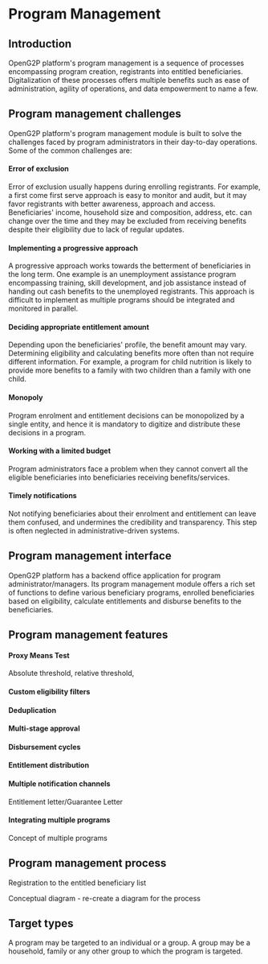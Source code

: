 # Program Management

## Introduction

OpenG2P platform's program management is a sequence of processes encompassing program creation, registrants into entitled beneficiaries. Digitalization of these processes offers multiple benefits such as ease of administration, agility of operations, and data empowerment to name a few.&#x20;

## Program management challenges

OpenG2P platform's program management module is built to solve the challenges faced by program administrators in their day-to-day operations. Some of the common challenges are:

#### Error of exclusion

Error of exclusion usually happens during enrolling registrants. For example, a first come first serve approach is easy to monitor and audit, but it may favor registrants with better awareness, approach and access. Beneficiaries' income, household size and composition, address, etc. can change over the time and they may be excluded from receiving benefits despite their eligibility due to lack of regular updates.&#x20;

#### Implementing a progressive approach

A progressive approach works towards the betterment of beneficiaries in the long term. One example is an unemployment assistance program encompassing training, skill development, and job assistance instead of handing out cash benefits to the unemployed registrants. This approach is difficult to implement as multiple programs should be integrated and monitored in parallel.

#### Deciding appropriate entitlement amount

Depending upon the beneficiaries' profile, the benefit amount may vary. Determining eligibility and calculating benefits more often than not require different information. For example, a program for child nutrition is likely to provide more benefits to a family with two children than a family with one child.&#x20;

#### Monopoly

Program enrolment and entitlement decisions can be monopolized by a single entity, and hence it is mandatory to digitize and distribute these decisions in a program.&#x20;

#### Working with a limited budget

Program administrators face a problem when they cannot convert all the eligible beneficiaries into beneficiaries receiving benefits/services.&#x20;

#### Timely notifications

Not notifying beneficiaries about their enrolment and entitlement can leave them confused, and undermines the credibility and transparency. This step is often neglected in administrative-driven systems.

## Program management interface

OpenG2P platform has a backend office application for program administrator/managers. Its program management module offers a rich set of functions to define various beneficiary programs, enrolled beneficiaries based on eligibility, calculate entitlements and disburse benefits to the beneficiaries.&#x20;

## Program management features

#### Proxy Means Test

Absolute threshold, relative threshold,&#x20;

#### Custom eligibility filters

#### Deduplication

#### Multi-stage approval

#### Disbursement cycles

#### Entitlement distribution

#### Multiple notification channels

Entitlement letter/Guarantee Letter

#### Integrating multiple programs

Concept of multiple programs

## Program management process

Registration to the entitled beneficiary list

Conceptual diagram - re-create a diagram for the process

## Target types

A program may be targeted to an individual or a group. A group may be a household, family or any other group to which the program is targeted.&#x20;
